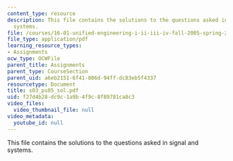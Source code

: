 ```yaml
---
content_type: resource
description: This file contains the solutions to the questions asked in signal and
  systems.
file: /courses/16-01-unified-engineering-i-ii-iii-iv-fall-2005-spring-2006/f27d4b28dc9c1a9b4f9c8f89781ca8c3_s03_ps05_sol.pdf
file_type: application/pdf
learning_resource_types:
- Assignments
ocw_type: OCWFile
parent_title: Assignments
parent_type: CourseSection
parent_uid: a6eb2151-6f41-806d-94ff-dc83eb5f4337
resourcetype: Document
title: s03_ps05_sol.pdf
uid: f27d4b28-dc9c-1a9b-4f9c-8f89781ca8c3
video_files:
  video_thumbnail_file: null
video_metadata:
  youtube_id: null
---
```

This file contains the solutions to the questions asked in signal and systems.